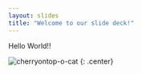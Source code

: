 ```yaml
---
layout: slides
title: "Welcome to our slide deck!"
---
```


Hello World!!

![cherryontop-o-cat](https://octodex.github.com/images/cherryontop-o-cat.png)
{: .center}
